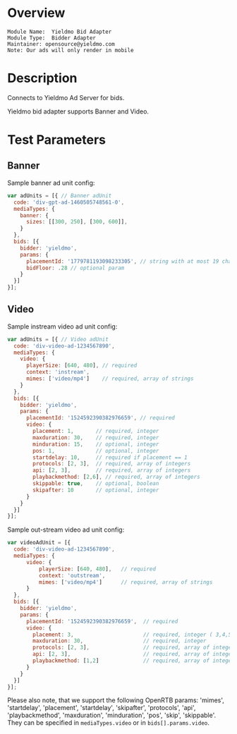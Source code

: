 # Overview

```
Module Name:  Yieldmo Bid Adapter
Module Type:  Bidder Adapter
Maintainer: opensource@yieldmo.com
Note: Our ads will only render in mobile
```

# Description

Connects to Yieldmo Ad Server for bids.

Yieldmo bid adapter supports Banner and Video.

# Test Parameters

## Banner

Sample banner ad unit config:
```javascript
var adUnits = [{ // Banner adUnit
  code: 'div-gpt-ad-1460505748561-0',
  mediaTypes: {
    banner: {
      sizes: [[300, 250], [300, 600]],
    }
  },
  bids: [{
    bidder: 'yieldmo',
    params: {
      placementId: '1779781193098233305', // string with at most 19 characters (may include numbers only) 
      bidFloor: .28 // optional param
    }
  }]
}];
```

## Video

Sample instream video ad unit config:
```javascript
var adUnits = [{ // Video adUnit
  code: 'div-video-ad-1234567890',
  mediaTypes: {
    video: {
      playerSize: [640, 480], // required
      context: 'instream',
      mimes: ['video/mp4']    // required, array of strings
    }
  },
  bids: [{
    bidder: 'yieldmo',
    params: {
      placementId: '1524592390382976659', // required
      video: {
        placement: 1,       // required, integer
        maxduration: 30,    // required, integer
        minduration: 15,    // optional, integer
        pos: 1,             // optional, integer
        startdelay: 10,     // required if placement == 1
        protocols: [2, 3],  // required, array of integers
        api: [2, 3],        // required, array of integers
        playbackmethod: [2,6], // required, array of integers
        skippable: true,    // optional, boolean
        skipafter: 10       // optional, integer
      }
    }
  }]
}];
```

Sample out-stream video ad unit config:
```javascript
var videoAdUnit = [{
  code: 'div-video-ad-1234567890',
  mediaTypes: {
      video: {
          playerSize: [640, 480],   // required
          context: 'outstream',
          mimes: ['video/mp4']      // required, array of strings
      }
  },
  bids: [{
    bidder: 'yieldmo',
    params: {
      placementId: '1524592390382976659',  // required
      video: {
        placement: 3,                      // required, integer ( 3,4,5 )
        maxduration: 30,                   // required, integer
        protocols: [2, 3],                 // required, array of integers
        api: [2, 3],                       // required, array of integers
        playbackmethod: [1,2]              // required, array of integers
      }
    }
  }]
}];
```

Please also note, that we support the following OpenRTB params: 
'mimes', 'startdelay', 'placement', 'startdelay', 'skipafter', 'protocols', 'api',
'playbackmethod', 'maxduration', 'minduration', 'pos', 'skip', 'skippable'.
They can be specified in `mediaTypes.video` or in `bids[].params.video`.

